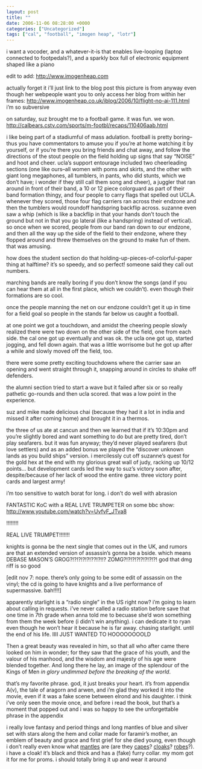 ```yaml
---
layout: post
title: ""
date: 2006-11-06 08:28:00 +0000
categories: ["Uncategorized"]
tags: ["cal", "football", "imogen heap", "lotr"]
---
```


i want a vocoder, and a whatever-it-is that enables live-looping (laptop connected to footpedals?), and a sparkly box full of electronic equipment shaped like a piano

edit to add: http://www.imogenheap.com

actually forget it i’ll just link to the blog post this picture is from anyway even though her webpeople want you to only access her blog from within her frames: http://www.imogenheap.co.uk/iblog/2006/10/flight-no-ai-111.html i’m so subversive

on saturday, suz brought me to a football game. it was fun. we won. http://calbears.cstv.com/sports/m-footbl/recaps/110406aab.html

i like being part of a stadiumful of mass adulation. football is pretty boring–thus you have commentators to amuse you if you’re at home watching it by yourself, or if you’re there you bring friends and chat away, and follow the directions of the stout people on the field holding up signs that say “NOISE” and hoot and cheer. ucla’s support entourage included two cheerleading sections (one like ours–all women with poms and skirts, and the other with giant long megaphones, all tumblers, in pants, who did stunts, which we don’t have; i wonder if they still call them song and cheer), a juggler that ran around in front of their band, a 10 or 12 piece colorguard as part of their band formation thingy, and four people to carry flags that spelled out UCLA. whenever they scored, those four flag carriers ran across their endzone and then the tumblers would roundoff handspring backflip across. suzanne even saw a whip (which is like a backflip in that your hands don’t touch the ground but not in that you go lateral (like a handspring) instead of vertical). so once when we scored, people from our band ran down to our endzone, and then all the way up the side of the field to their endzone, where they flopped around and threw themselves on the ground to make fun of them. that was amusing.

how does the student section do that holding-up-pieces-of-colorful-paper thing at halftime? it’s so speedy, and so perfect! someone said they call out numbers.

marching bands are really boring if you don’t know the songs (and if you can hear them at all in the first place, which we couldn’t). even though their formations are so cool.

once the people manning the net on our endzone couldn’t get it up in time for a field goal so people in the stands far below us caught a football.

at one point we got a touchdown, and amidst the cheering people slowly realized there were two down on the other side of the field, one from each side. the cal one got up eventually and was ok. the ucla one got up, started jogging, and fell down again. that was a little worrisome but he got up after a while and slowly moved off the field, too.

there were some pretty exciting touchdowns where the carrier saw an opening and went straight through it, snapping around in circles to shake off defenders.

the alumni section tried to start a wave but it failed after six or so really pathetic go-rounds and then ucla scored. that was a low point in the experience.

suz and mike made delicious chai (because they had it a lot in india and missed it after coming home) and brought it in a thermos.

the three of us ate at cancun and then we learned that if it’s 10:30pm and you’re slightly bored and want something to do but are pretty tired, don’t play seafarers. but it was fun anyway; they’d never played seafarers (but love settlers) and as an added bonus we played the “discover unknown lands as you build ships” version. i mercilessly cut off suzanne’s quest for the gold hex at the end with my glorious great wall of judy, racking up 10/12 points… but development cards led the way to suz’s victory soon after, despite/because of her lack of wood the entire game. three victory point cards and largest army!

i’m too sensitive to watch borat for long. i don’t do well with abrasion

FANTASTIC KoC with a REAL LIVE TRUMPETER on some bbc show: http://www.youtube.com/watch?v=UvfvF_JTva8

!!!!!!!!

REAL LIVE TRUMPET!!!!!!!

knights is gonna be the next single that comes out in the UK, and rumors are that an extended version of assassin’s gonna be a bside. which means DEBASE MASON’S GROG?!?!?!?!?!??!?!!? ZOMG?!?!?!?!?!?!?!?! god that dmg riff is so good

[edit nov 7: nope. there’s only going to be some edit of assassin on the vinyl; the cd is going to have knights and a live performance of supermassive. bah!!!!]

apparently starlight is a “radio single” in the US right now? i’m going to learn about calling in requests. i’ve never called a radio station before save that one time in 7th grade when anna told me to becuase she’d won something from them the week before (i didn’t win anything). i can dedicate it to ryan even though he won’t hear it because he is far away. chasing starlight. until the end of his life. IIII JUST WANTED TO HOOOOOOOOLD

Then a great beauty was revealed in him, so that all who after came there looked on him in wonder; for they saw that the grace of his youth, and the valour of his manhood, and the wisdom and majesty of his age were blended together. And long there he lay, an image of the splendour of the Kings of Men *in glory undimmed before the breaking of the world*.

that’s my favorite phrase. god, it just breaks your heart. it’s from appendix A(v), the tale of aragorn and arwen, and i’m glad they worked it into the movie, even if it was a fake scene between elrond and his daughter. i think i’ve only seen the movie once, and before i read the book, but that’s a moment that popped out and i was so happy to see the unforgettable phrase in the appendix

i really love fantasy and period things and long mantles of blue and silver set with stars along the hem and collar made for faramir’s mother, an emblem of beauty and grace and first grief for she died young, even though i don’t really even know what [mantles](http://en.wikipedia.org/wiki/Mantle) are (are they [capes](http://en.wikipedia.org/wiki/Cape)? [cloaks](http://en.wikipedia.org/wiki/Cloak)? [robes](http://en.wikipedia.org/wiki/Robe)?). i have a cloak! it’s black and thick and has a (fake) furry collar. my mom got it for me for proms. i should totally bring it up and wear it around